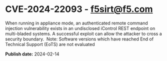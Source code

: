 # CVE-2024-22093 - f5sirt@f5.com

When running in appliance mode, an authenticated remote command injection vulnerability exists in an undisclosed iControl REST endpoint on multi-bladed systems. A successful exploit can allow the attacker to cross a security boundary.  Note: Software versions which have reached End of Technical Support (EoTS) are not evaluated

**Publish date:** 2024-02-14
